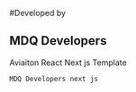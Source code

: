 #Developed by
## MDQ Developers
Aviaiton React Next js Template 

```bash
MDQ Developers next js


```
